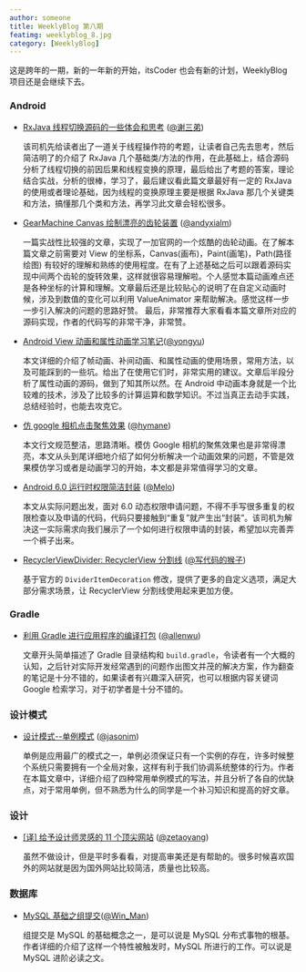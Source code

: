 ```yaml
---
author: someone
title: WeeklyBlog 第八期
featimg: weeklyblog_8.jpg
category: [WeeklyBlog]
---
```


这是跨年的一期，新的一年新的开始，itsCoder 也会有新的计划，WeeklyBlog 项目还是会继续下去。

### Android

- [RxJava 线程切换源码的一些体会和思考](http://imxie.cc/2016/12/25/how_the_rxjava_thread_work/) ([@谢三弟](https://github.com/xcc3641))

  该司机先给读者出了一道关于线程操作符的考题，让读者自己先去思考，然后简洁明了的介绍了 RxJava 几个基础类/方法的作用，在此基础上，结合源码分析了线程切换的前因后果和线程变换的原理，最后给出了考题的答案，理论结合实战，分析的很棒，学习了，最后建议看此篇文章最好有一定的 RxJava 的使用或者理论基础，因为线程的变换原理主要是根据 RxJava 那几个关键类和方法，搞懂那几个类和方法，再学习此文章会轻松很多。

- [GearMachine Canvas 绘制漂亮的齿轮装置](http://refactor.cn/2016/12/26/GearMachine-Canvas%E7%BB%98%E5%88%B6%E6%BC%82%E4%BA%AE%E7%9A%84%E9%BD%BF%E8%BD%AE%E8%A3%85%E7%BD%AE/) ([@andyxialm](https://github.com/andyxialm))

  一篇实战性比较强的文章，实现了一加官网的一个炫酷的齿轮动画。在了解本篇文章之前需要对 View 的坐标系，Canvas(画布)，Paint(画笔)，Path(路径绘图) 有较好的理解和熟练的使用程度。在有了上述基础之后可以跟着源码实现中间两个齿轮的旋转效果，这样就很容易理解啦。个人感觉本篇动画难点还是各种坐标的计算和理解。文章最后还是比较贴心的说明了在自定义动画时候，涉及到数值的变化可以利用 ValueAnimator 来帮助解决。感觉这样一步一步引入解决的问题的思路好赞。
  最后，非常推荐大家看看本篇文章所对应的源码实现，作者的代码写的非常干净，非常赞。

- [Android View 动画和属性动画学习笔记](http://yongyu.itscoder.com/2016/12/25/animation_learning_note/)([@yongyu](https://github.com/yongyu0102))

  本文详细的介绍了帧动画、补间动画、和属性动画的使用场景，常用方法，以及可能踩到的一些坑。给出了在使用它们时，非常实用的建议。文章后半段分析了属性动画的源码，做到了知其所以然。在 Android 中动画本身就是一个比较难的技术，涉及了比较多的计算运算和数学知识。不过当真正去动手实践，总结经验时，也能去攻克它。

- [仿 google 相机点击聚焦效果](http://hymane.itscoder.com/2016/12/24/hymane_20161224_custom_camera_foucs_view/) ([@hymane](https://github.com/hymanme))

  本文行文规范整洁，思路清晰。模仿 Google 相机的聚焦效果也是非常得漂亮，本文从头到尾详细地介绍了如何分析解决一个动画效果的问题，不管是效果模仿学习或者是动画学习的开始，本文都是非常值得学习的文章。

- [Android 6.0 运行时权限简洁封装](https://itsmelo.github.io/2017/01/04/Android%206.0%E8%BF%90%E8%A1%8C%E6%97%B6%E6%9D%83%E9%99%90%E7%AE%80%E6%B4%81%E5%B0%81%E8%A3%85/) ([@Melo](https://itsmelo.github.io/))

  本文从实际问题出发，面对 6.0 动态权限申请问题，不得不手写很多重复的权限检查以及申请的代码，代码只要接触到“重复”就产生出“封装”。该司机为解决这一实际需求向我们展示了一个如何进行权限申请的封装，希望加以完善弄一个裤子出来。


- [RecyclerViewDivider: RecyclerView 分割线](https://github.com/laobie/RecyclerViewDivider) ([@写代码的猴子](https://github.com/laobie))

  基于官方的 `DividerItemDecoration` 修改，提供了更多的自定义选项，满足大部分需求场景，让 RecyclerView 分割线使用起来更加方便。


### Gradle

- [利用 Gradle 进行应用程序的编译打包](http://allenwu.itscoder.com/learn-gradle-in-android) ([@allenwu](https://github.com/wuchangfeng))

  文章开头简单描述了 Gradle 目录结构和 `build.gradle`，令读者有一个大概的认知，之后针对实际开发经常遇到的问题作出图文并茂的解决方案，作为翻查的笔记是十分不错的，如果读者有兴趣深入研究，也可以根据内容关键词 Google 检索学习，对于初学者是十分不错的。


### 设计模式

- [设计模式--单例模式](http://hujiandong.com/2016/12/21/design_pattern_singleton/) ([@jasonim](https://github.com/jasonim))

  单例是应用最广的模式之一，单例必须保证只有一个实例的存在，许多时候整个系统只需要拥有一个全局对象，这样有利于我们协调系统整体的行为。作者在本篇文章中，详细介绍了四种常用单例模式的写法，并且分析了各自的优缺点，对于常用单例，但不熟悉为什么的同学是一个补习知识和提高的好文章。

### 设计

- [[译] 给予设计师灵感的 11 个顶尖网站](https://zetaoyang.github.io/post/2016/12/24/t-top-inspiration-websites-for-designers.html) ([@zetaoyang](https://github.com/zetaoyang))

  虽然不做设计，但是平时多看看，对提高审美还是有帮助的。很多时候喜欢国外的网站就是因为国外网站比较简洁，质量也比较高。

### 数据库

- [MySQL 基础之组提交](https://win-man.github.io/2016/12/07/win_man_20161224_mysql_binary_log_group_commit/)([@Win_Man](https://github.com/Win-Man))

  组提交是 MySQL 的基础概念之一，是可以说是 MySQL 分布式事物的根基。作者详细的介绍了这样一个特性被触发时，MySQL 所进行的工作。可以说是 MySQL 进阶必读之文。

  ​